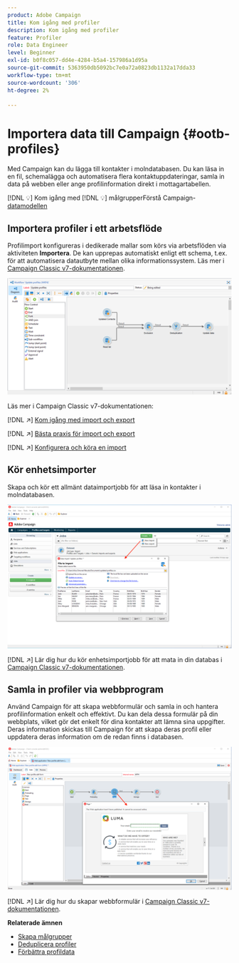 ```yaml
---
product: Adobe Campaign
title: Kom igång med profiler
description: Kom igång med profiler
feature: Profiler
role: Data Engineer
level: Beginner
exl-id: b0f8c057-dd4e-4284-b5a4-157986a1d95a
source-git-commit: 5363950db5092bc7e0a72a0823db1132a17dda33
workflow-type: tm+mt
source-wordcount: '306'
ht-degree: 2%

---
```


# Importera data till Campaign {#ootb-profiles}

Med Campaign kan du lägga till kontakter i molndatabasen. Du kan läsa in en fil, schemalägga och automatisera flera kontaktuppdateringar, samla in data på webben eller ange profilinformation direkt i mottagartabellen.

[!DNL :bulb:] Kom igång med  [](audiences.md)
[!DNL :bulb:] målgrupperFörstå Campaign- [datamodellen](../dev/datamodel.md)

## Importera profiler i ett arbetsflöde

Profilimport konfigureras i dedikerade mallar som körs via arbetsflöden via aktiviteten **Importera**. De kan upprepas automatiskt enligt ett schema, t.ex. för att automatisera datautbyte mellan olika informationssystem. Läs mer i [Campaign Classic v7-dokumentationen](https://experienceleague.adobe.com/docs/campaign-classic/using/getting-started/importing-and-exporting-data/import-export-workflows.html).

![](assets/import-wf.png)

Läs mer i Campaign Classic v7-dokumentationen:

[!DNL :arrow_upper_right:] [Kom igång med import och export](https://experienceleague.adobe.com/docs/campaign-classic/using/getting-started/importing-and-exporting-data/get-started-data-import-export.html)

[!DNL :arrow_upper_right:] [Bästa praxis för import och export](https://experienceleague.adobe.com/docs/campaign-classic/using/getting-started/importing-and-exporting-data/best-practices/import-export-best-practices.html)

[!DNL :arrow_upper_right:] [Konfigurera och köra en import](https://experienceleague.adobe.com/docs/campaign-classic/using/getting-started/importing-and-exporting-data/generic-imports-exports/executing-import-jobs.html)

## Kör enhetsimporter

Skapa och kör ett allmänt dataimportjobb för att läsa in kontakter i molndatabasen.

![](assets/new-import.png)

[!DNL :arrow_upper_right:] Lär dig hur du kör enhetsimportjobb för att mata in din databas i  [Campaign Classic v7-dokumentationen](https://experienceleague.adobe.com/docs/campaign-classic/using/getting-started/importing-and-exporting-data/generic-imports-exports/about-generic-imports-exports.html).

## Samla in profiler via webbprogram

Använd Campaign för att skapa webbformulär och samla in och hantera profilinformation enkelt och effektivt. Du kan dela dessa formulär på din webbplats, vilket gör det enkelt för dina kontakter att lämna sina uppgifter. Deras information skickas till Campaign för att skapa deras profil eller uppdatera deras information om de redan finns i databasen.

![](assets/web-form-page.png)

[!DNL :arrow_upper_right:] Lär dig hur du skapar webbformulär i  [Campaign Classic v7-dokumentationen](https://experienceleague.adobe.com/docs/campaign-classic/using/designing-content/web-forms/about-web-forms.html).

**Relaterade ämnen**

* [Skapa målgrupper](audiences.md)
* [Deduplicera profiler](https://experienceleague.adobe.com/docs/campaign-classic/using/automating-with-workflows/use-cases/data-management/deduplication-merge.html)
* [Förbättra profildata](https://experienceleague.adobe.com/docs/campaign-classic/using/automating-with-workflows/use-cases/data-management/enriching-data.html)
